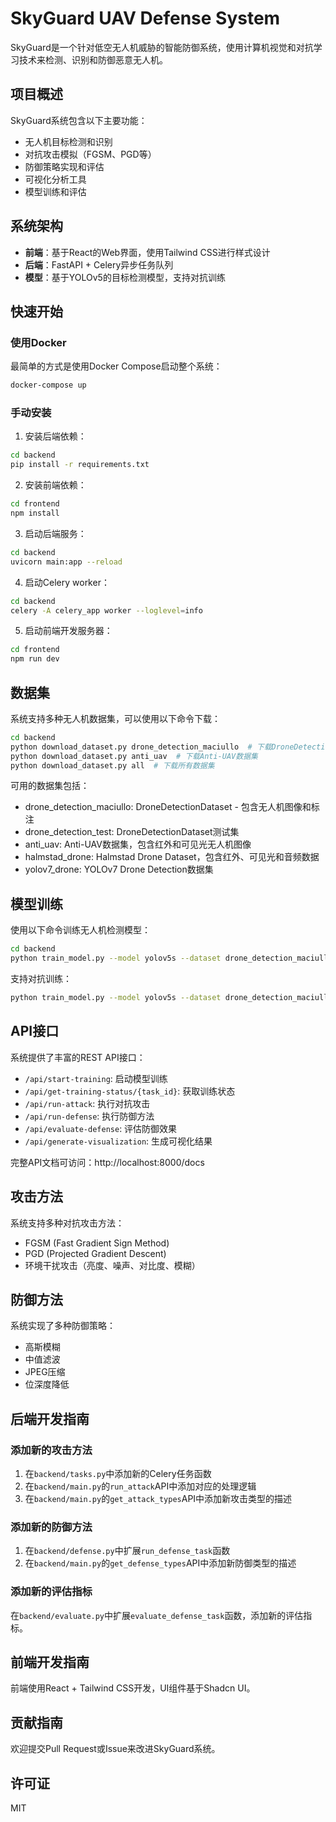 # SkyGuard UAV Defense System

SkyGuard是一个针对低空无人机威胁的智能防御系统，使用计算机视觉和对抗学习技术来检测、识别和防御恶意无人机。

## 项目概述

SkyGuard系统包含以下主要功能：

- 无人机目标检测和识别
- 对抗攻击模拟（FGSM、PGD等）
- 防御策略实现和评估
- 可视化分析工具
- 模型训练和评估

## 系统架构

- **前端**：基于React的Web界面，使用Tailwind CSS进行样式设计
- **后端**：FastAPI + Celery异步任务队列
- **模型**：基于YOLOv5的目标检测模型，支持对抗训练

## 快速开始

### 使用Docker

最简单的方式是使用Docker Compose启动整个系统：

```bash
docker-compose up
```

### 手动安装

1. 安装后端依赖：

```bash
cd backend
pip install -r requirements.txt
```

2. 安装前端依赖：

```bash
cd frontend
npm install
```

3. 启动后端服务：

```bash
cd backend
uvicorn main:app --reload
```

4. 启动Celery worker：

```bash
cd backend
celery -A celery_app worker --loglevel=info
```

5. 启动前端开发服务器：

```bash
cd frontend
npm run dev
```

## 数据集

系统支持多种无人机数据集，可以使用以下命令下载：

```bash
cd backend
python download_dataset.py drone_detection_maciullo  # 下载DroneDetectionDataset
python download_dataset.py anti_uav  # 下载Anti-UAV数据集
python download_dataset.py all  # 下载所有数据集
```

可用的数据集包括：
- drone_detection_maciullo: DroneDetectionDataset - 包含无人机图像和标注
- drone_detection_test: DroneDetectionDataset测试集
- anti_uav: Anti-UAV数据集，包含红外和可见光无人机图像
- halmstad_drone: Halmstad Drone Dataset，包含红外、可见光和音频数据
- yolov7_drone: YOLOv7 Drone Detection数据集

## 模型训练

使用以下命令训练无人机检测模型：

```bash
cd backend
python train_model.py --model yolov5s --dataset drone_detection_maciullo --epochs 50
```

支持对抗训练：

```bash
python train_model.py --model yolov5s --dataset drone_detection_maciullo --adv-training --adv-method pgd
```

## API接口

系统提供了丰富的REST API接口：

- `/api/start-training`: 启动模型训练
- `/api/get-training-status/{task_id}`: 获取训练状态
- `/api/run-attack`: 执行对抗攻击
- `/api/run-defense`: 执行防御方法
- `/api/evaluate-defense`: 评估防御效果
- `/api/generate-visualization`: 生成可视化结果

完整API文档可访问：http://localhost:8000/docs

## 攻击方法

系统支持多种对抗攻击方法：

- FGSM (Fast Gradient Sign Method)
- PGD (Projected Gradient Descent)
- 环境干扰攻击（亮度、噪声、对比度、模糊）

## 防御方法

系统实现了多种防御策略：

- 高斯模糊
- 中值滤波
- JPEG压缩
- 位深度降低

## 后端开发指南

### 添加新的攻击方法

1. 在`backend/tasks.py`中添加新的Celery任务函数
2. 在`backend/main.py`的`run_attack`API中添加对应的处理逻辑
3. 在`backend/main.py`的`get_attack_types`API中添加新攻击类型的描述

### 添加新的防御方法

1. 在`backend/defense.py`中扩展`run_defense_task`函数
2. 在`backend/main.py`的`get_defense_types`API中添加新防御类型的描述

### 添加新的评估指标

在`backend/evaluate.py`中扩展`evaluate_defense_task`函数，添加新的评估指标。

## 前端开发指南

前端使用React + Tailwind CSS开发，UI组件基于Shadcn UI。

## 贡献指南

欢迎提交Pull Request或Issue来改进SkyGuard系统。

## 许可证

MIT
